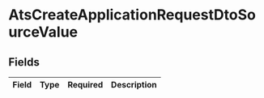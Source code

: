 # AtsCreateApplicationRequestDtoSourceValue


## Fields

| Field       | Type        | Required    | Description |
| ----------- | ----------- | ----------- | ----------- |
